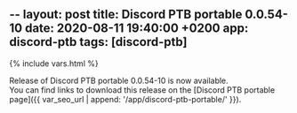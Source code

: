 --
layout: post
title: Discord PTB portable 0.0.54-10
date: 2020-08-11 19:40:00 +0200
app: discord-ptb
tags: [discord-ptb]
---
{% include vars.html %}

Release of Discord PTB portable 0.0.54-10 is now available.<br />
You can find links to download this release on the [Discord PTB portable page]({{ var_seo_url | append: '/app/discord-ptb-portable/' }}).
